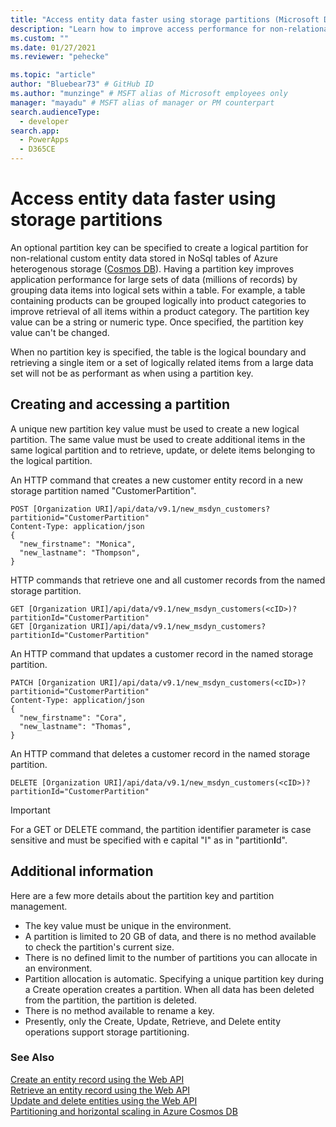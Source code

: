 ```yaml
---
title: "Access entity data faster using storage partitions (Microsoft Dataverse) | Microsoft Docs" # Intent and product brand in a unique string of 43-59 chars including spaces
description: "Learn how to improve access performance for non-relational entity data." # 115-145 characters including spaces. This abstract displays in the search result.
ms.custom: ""
ms.date: 01/27/2021
ms.reviewer: "pehecke"

ms.topic: "article"
author: "Bluebear73" # GitHub ID
ms.author: "munzinge" # MSFT alias of Microsoft employees only
manager: "mayadu" # MSFT alias of manager or PM counterpart
search.audienceType: 
  - developer
search.app: 
  - PowerApps
  - D365CE
---
```

# Access entity data faster using storage partitions

An optional partition key can be specified to create a logical partition for non-relational custom entity data stored in NoSql tables of Azure heterogenous storage ([Cosmos DB](/azure/cosmos-db/introduction)). Having a partition key improves application performance for large sets of data (millions of records) by grouping data items into logical sets within a table. For example, a table containing products can be grouped logically into product categories to improve retrieval of all items within a product category. The partition key value can be a string or numeric type. Once specified, the partition key value can't be changed.

When no partition key is specified, the table is the logical boundary and retrieving a single item or a set of logically related items from a large data set will not be as performant as when using a partition key.

## Creating and accessing a partition

A unique new partition key value must be used to create a new logical partition. The same value must be used to create additional items in the same logical partition and to retrieve, update, or delete items belonging to the logical partition.

An HTTP command that creates a new customer entity record in a new storage partition named "CustomerPartition".

```http
POST [Organization URI]/api/data/v9.1/new_msdyn_customers?partitionid="CustomerPartition"
Content-Type: application/json
{
  "new_firstname": "Monica",
  "new_lastname": "Thompson",
}
```

HTTP commands that retrieve one and all customer records from the named storage partition.

```http
GET [Organization URI]/api/data/v9.1/new_msdyn_customers(<cID>)?partitionId="CustomerPartition"
GET [Organization URI]/api/data/v9.1/new_msdyn_customers?partitionId="CustomerPartition"
```

An HTTP command that updates a customer record in the named storage partition.

```http
PATCH [Organization URI]/api/data/v9.1/new_msdyn_customers(<cID>)?partitionid="CustomerPartition"
Content-Type: application/json
{
  "new_firstname": "Cora",
  "new_lastname": "Thomas",
}
```

An HTTP command that deletes a customer record in the named storage partition.

```http
DELETE [Organization URI]/api/data/v9.1/new_msdyn_customers(<cID>)?partitionId="CustomerPartition"
```

> [!IMPORTANT]
> For a GET or DELETE command, the partition identifier parameter is case sensitive and must be specified with e capital "I" as in "partition**I**d".

## Additional information

Here are a few more details about the partition key and partition management.

- The key value must be unique in the environment.
- A partition is limited to 20 GB of data, and there is no method available to check the partition's current size.
- There is no defined limit to the number of partitions you can allocate in an environment.
- Partition allocation is automatic. Specifying a unique partition key during a Create operation creates a partition. When all data has been deleted from the partition, the partition is deleted.
- There is no method available to rename a key.
- Presently, only the Create, Update, Retrieve, and Delete entity operations support storage partitioning.


### See Also

[Create an entity record using the Web API](create-entity-web-api.md)  
[Retrieve an entity record using the Web API](retrieve-entity-using-web-api.md)  
[Update and delete entities using the Web API](update-delete-entities-using-web-api.md)  
[Partitioning and horizontal scaling in Azure Cosmos DB](/azure/cosmos-db/partitioning-overview)

